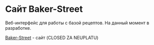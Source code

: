 # Сайт Baker-Street
Веб-интерфейс для работы с базой рецептов. На данный момент в разработке.

[Baker-Street](http://baker-s.ru/) - сайт (CLOSED ZA NEUPLATU)
